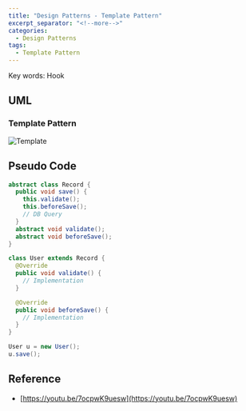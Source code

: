```yaml
---
title: "Design Patterns - Template Pattern"
excerpt_separator: "<!--more-->"
categories:
  - Design Patterns
tags:
  - Template Pattern
---
```


Key words: Hook

## UML  

### Template Pattern

![Template](http://www.plantuml.com/plantuml/proxy?src=https://raw.githubusercontent.com/battlerhythm/battlerhythm.github.io/master/assets/umls/template-pattern.puml)

## Pseudo Code

```java
abstract class Record {
  public void save() {
    this.validate();
    this.beforeSave();
    // DB Query
  }
  abstract void validate();
  abstract void beforeSave();
}

class User extends Record {
  @Override
  public void validate() {
    // Implementation
  }

  @Override
  public void beforeSave() {
    // Implementation
  }
}

User u = new User();
u.save();
```

## Reference

- [https://youtu.be/7ocpwK9uesw](https://youtu.be/7ocpwK9uesw)
